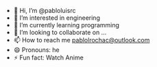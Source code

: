 - 👋 Hi, I’m @pabloluisrc
- 👀 I’m interested in engineering
- 🌱 I’m currently learning programming
- 💞️ I’m looking to collaborate on ...
- 📫 How to reach me pablolrochac@outlook.com
- 😄 Pronouns: he
- ⚡ Fun fact: Watch Anime

<!---
pabloluisrc/pabloluisrc is a ✨ special ✨ repository because its `README.md` (this file) appears on your GitHub profile.
You can click the Preview link to take a look at your changes.
--->
